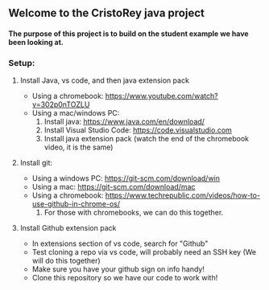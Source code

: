 ## Welcome to the CristoRey java project
#### The purpose of this project is to build on the student example we have been looking at.

### Setup:
1. Install Java, vs code, and then java extension pack
    - Using a chromebook: https://www.youtube.com/watch?v=302p0nTOZLU
    - Using a mac/windows PC: 
        1. Install java: https://www.java.com/en/download/
        2. Install Visual Studio Code: https://code.visualstudio.com
        3. Install java extension pack (watch the end of the chromebook video, it is the same) 

2. Install git:
    - Using a windows PC: https://git-scm.com/download/win
    - Using a mac: https://git-scm.com/download/mac
    - Using a chromebook: https://www.techrepublic.com/videos/how-to-use-github-in-chrome-os/
        1. For those with chromebooks, we can do this together.

3. Install Github extension pack
    - In extensions section of vs code, search for "Github"
    - Test cloning a repo via vs code, will probably need an SSH key (We will do this together)
    - Make sure you have your github sign on info handy!
    - Clone this repository so we have our code to work with!



